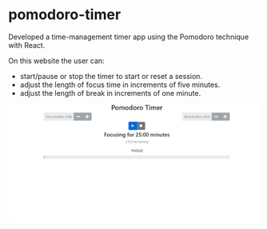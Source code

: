 # pomodoro-timer

Developed a time-management timer app using the Pomodoro technique with React.

On this website the user can:
* start/pause or stop the timer to start or reset a session.
* adjust the length of focus time in increments of five minutes.
* adjust the length of break in increments of one minute.

![screenshot](/pomoscreenshot.png)
